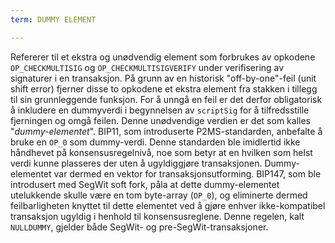 ```yaml
---
term: DUMMY ELEMENT

---
```

Refererer til et ekstra og unødvendig element som forbrukes av opkodene `OP_CHECKMULTISIG` og `OP_CHECKMULTISIGVERIFY` under verifisering av signaturer i en transaksjon. På grunn av en historisk "off-by-one"-feil (unit shift error) fjerner disse to opkodene et ekstra element fra stakken i tillegg til sin grunnleggende funksjon. For å unngå en feil er det derfor obligatorisk å inkludere en dummyverdi i begynnelsen av `scriptSig` for å tilfredsstille fjerningen og omgå feilen. Denne unødvendige verdien er det som kalles "*dummy-elementet*". BIP11, som introduserte P2MS-standarden, anbefalte å bruke en `OP_0` som dummy-verdi. Denne standarden ble imidlertid ikke håndhevet på konsensusregelnivå, noe som betyr at en hvilken som helst verdi kunne plasseres der uten å ugyldiggjøre transaksjonen. Dummy-elementet var dermed en vektor for transaksjonsutforming. BIP147, som ble introdusert med SegWit soft fork, påla at dette dummy-elementet utelukkende skulle være en tom byte-array (`OP_0`), og eliminerte dermed feilbarligheten knyttet til dette elementet ved å gjøre enhver ikke-kompatibel transaksjon ugyldig i henhold til konsensusreglene. Denne regelen, kalt `NULLDUMMY`, gjelder både SegWit- og pre-SegWit-transaksjoner.